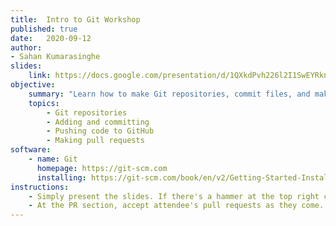 ```yaml
---
title:  Intro to Git Workshop
published: true
date:   2020-09-12
author:
- Sahan Kumarasinghe
slides:
    link: https://docs.google.com/presentation/d/1QXkdPvh226l2I1SwEYRkn0XwJnLBaoVZD53xJMZKiUw/edit?usp=sharing
objective: 
    summary: "Learn how to make Git repositories, commit files, and make pull requests."
    topics:
        - Git repositories
        - Adding and committing
        - Pushing code to GitHub
        - Making pull requests
software:
    - name: Git
      homepage: https://git-scm.com
      installing: https://git-scm.com/book/en/v2/Getting-Started-Installing-Git
instructions:
    - Simply present the slides. If there's a hammer at the top right corner, wait for attendees to complete the task before moving on.
    - At the PR section, accept attendee's pull requests as they come.
---
```

